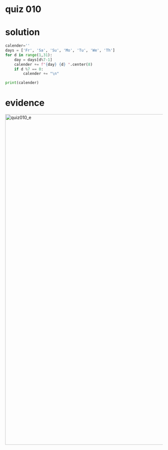 # quiz 010

# solution
```.py
calender=''
days = ['Fr', 'Sa', 'Su', 'Mo', 'Tu', 'We', 'Th']
for d in range(1,31):
    day = days[d%7-1]
    calender += f"{day} {d} ".center(8)
    if d %7 == 0:
        calender += "\n"

print(calender)
```

# evidence
<img width="1052" alt="quiz010_e" src="https://github.com/ayyyane/unit1-2024/assets/142702159/23c1ffb3-3fa1-4030-af83-aab470dd4540">
